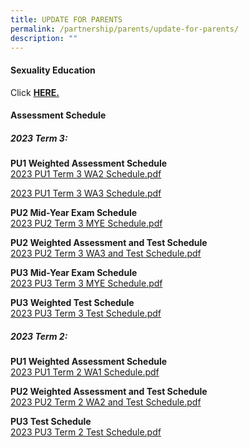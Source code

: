 ```yaml
---
title: UPDATE FOR PARENTS
permalink: /partnership/parents/update-for-parents/
description: ""
---
```

<h4><strong>Sexuality Education</strong></h4>
<p>Click&nbsp;<a href="/mi-experience/key-programmes/character-and-citizenship-education/sexuality-education" target="_blank" rel="noopener"><strong>HERE.</strong></a></p>
<h4><strong>Assessment Schedule</strong></h4>
<h5><strong>2023 Term 3:</strong></h5>


<p><strong> PU1 Weighted Assessment Schedule <br></strong><a href="/files/2023%20Exam%20Schedule/pu1%20t3wa2%20schedule_final.pdf">2023 PU1 Term 3 WA2 Schedule.pdf</a></p>

<a href="/files/2023%20Exam%20Schedule/pu1%20t3wa3%20schedule_final.pdf">2023 PU1 Term 3 WA3 Schedule.pdf</a><p></p>

<p><strong>PU2 Mid-Year Exam Schedule <br></strong><a href="[](/files/2023%20Exam%20Schedule/2023%20pu2%20term%203%20mye%20schedule%20(student%20copy).pdf)">2023 PU2 Term 3 MYE Schedule.pdf</a></p>

<p><strong> PU2 Weighted Assessment and Test Schedule <br></strong><a href="[](/files/2023%20Exam%20Schedule/pu2%20t3wa3&amp;%20test%20schedule_final.pdf)">2023 PU2 Term 3 WA3 and Test Schedule.pdf</a></p>

<p><strong>PU3 Mid-Year Exam Schedule <br></strong><a href="/files/2023%20Exam%20Schedule/2023%20pu3%20term%203%20mye%20schedule%20(student%20copy).pdf">2023 PU3 Term 3 MYE Schedule.pdf</a></p>

<p><strong>PU3 Weighted Test Schedule <br></strong><a href="/files/2023%20Exam%20Schedule/pu3%20term%203%20test%20schedule_final.pdf">2023 PU3 Term 3 Test Schedule.pdf</a></p>



<h5><strong>2023 Term 2:</strong></h5>
<p><strong>PU1 Weighted Assessment Schedule <br></strong><a href="/files/2023%20pu1%20term%202%20wa%20schedule.pdf">2023 PU1 Term 2 WA1 Schedule.pdf</a></p>

<p><strong> PU2 Weighted Assessment and Test Schedule <br></strong><a href="/files/2023%20pu2%20term%202%20wa%20schedule.pdf">2023 PU2 Term 2 WA2 and Test Schedule.pdf</a></p>

<p><strong>PU3 Test Schedule <br></strong><a href="/files/2023%20Exam%20Schedule/2023%20pu3%20term%202%20test%20schedule.pdf">2023 PU3 Term 2 Test Schedule.pdf</a></p>